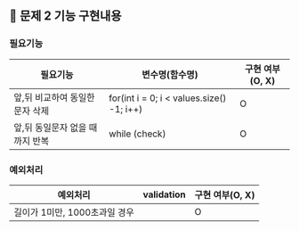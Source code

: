 ## 🚀 문제 2 기능 구현내용

### 필요기능


| 필요기능                | 변수명(함수명) | 구현 여부(O, X) |
|---------------------|----------|-------------|
| 앞,뒤 비교하여 동일한 문자 삭제  | for(int i = 0; i < values.size() -1; i++)  | O           |
| 앞,뒤 동일문자 없을 때 까지 반복 |  while (check)        | O           |


### 예외처리

| 예외처리                | validation | 구현 여부(O, X) |
|---------------------|------------|-------------|
| 길이가 1미만, 1000초과일 경우 |  | O           |